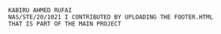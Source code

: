 
      KABIRU AHMED RUFAI
      NAS/STE/20/1021 I CONTRIBUTED BY UPLOADING THE FOOTER.HTML
      THAT IS PART OF THE MAIN PROJECT

    
